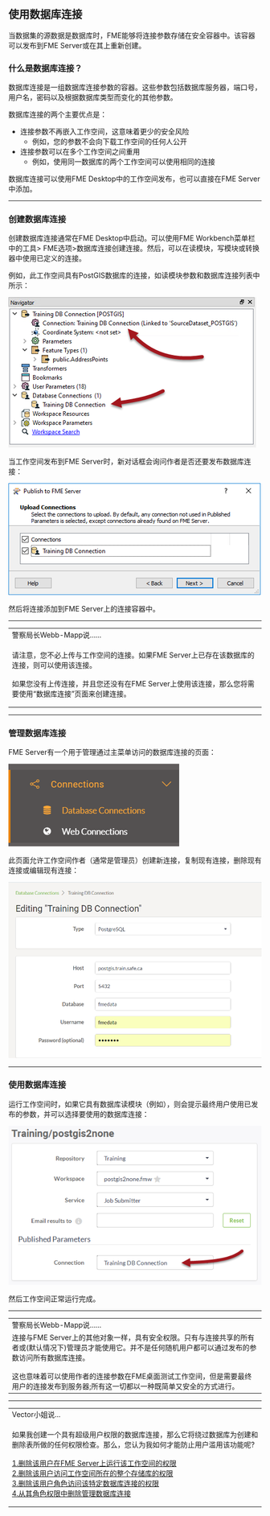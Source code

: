   <div id="readme" class="readme blob instapaper_body">
    <article class="markdown-body entry-content" itemprop="text"><h2><a id="user-content-using-database-connections" class="anchor" aria-hidden="true" href="./2.02.DatabaseConnections.md#using-database-connections"></a><font style="vertical-align: inherit;"><font style="vertical-align: inherit;">使用数据库连接</font></font></h2>
<p><font style="vertical-align: inherit;"><font style="vertical-align: inherit;">当数据集的源数据是数据库时，FME能够将连接参数存储在安全容器中。</font><font style="vertical-align: inherit;">该容器可以发布到FME Server或在其上重新创建。</font></font></p>
<h3><a id="user-content-what-is-a-database-connection" class="anchor" aria-hidden="true" href="./2.02.DatabaseConnections.md#what-is-a-database-connection"></a><font style="vertical-align: inherit;"><font style="vertical-align: inherit;">什么是数据库连接？</font></font></h3>
<p><font style="vertical-align: inherit;"><font style="vertical-align: inherit;">数据库连接是一组数据库连接参数的容器。</font><font style="vertical-align: inherit;">这些参数包括数据库服务器，端口号，用户名，密码以及根据数据库类型而变化的其他参数。</font></font></p>
<p><font style="vertical-align: inherit;"><font style="vertical-align: inherit;">数据库连接的两个主要优点是：</font></font></p>
<ul>
<li><font style="vertical-align: inherit;"><font style="vertical-align: inherit;">连接参数不再嵌入工作空间，这意味着更少的安全风险
</font></font><ul>
<li><font style="vertical-align: inherit;"><font style="vertical-align: inherit;">例如，您的参数不会向下载工作空间的任何人公开</font></font></li>
</ul>
</li>
<li><font style="vertical-align: inherit;"><font style="vertical-align: inherit;">连接参数可以在多个工作空间之间重用
</font></font><ul>
<li><font style="vertical-align: inherit;"><font style="vertical-align: inherit;">例如，使用同一数据库的两个工作空间可以使用相同的连接</font></font></li>
</ul>
</li>
</ul>
<p><font style="vertical-align: inherit;"><font style="vertical-align: inherit;">数据库连接可以使用FME Desktop中的工作空间发布，也可以直接在FME Server中添加。</font></font></p>
<hr>
<h3><a id="user-content-creating-database-connections" class="anchor" aria-hidden="true" href="./2.02.DatabaseConnections.md#creating-database-connections"></a><font style="vertical-align: inherit;"><font style="vertical-align: inherit;">创建数据库连接</font></font></h3>
<p><font style="vertical-align: inherit;"><font style="vertical-align: inherit;">创建数据库连接通常在FME Desktop中启动。</font><font style="vertical-align: inherit;">可以使用FME Workbench菜单栏中的工具&gt; FME选项&gt;数据库连接创建连接。</font><font style="vertical-align: inherit;">然后，可以在读模块，写模块或转换器中使用已定义的连接。</font></font></p>
<p><font style="vertical-align: inherit;"><font style="vertical-align: inherit;">例如，此工作空间具有PostGIS数据库的连接，如读模块参数和数据库连接列表中所示：</font></font></p>
<p><a target="_blank" rel="noopener noreferrer" href="./Images/Img2.001.DatabaseConnectionInWB.png"><img src="./Images/Img2.001.DatabaseConnectionInWB.png" alt="" style="max-width:100%;"></a></p>
<p><font style="vertical-align: inherit;"><font style="vertical-align: inherit;">当工作空间发布到FME Server时，新对话框会询问作者是否还要发布数据库连接：</font></font></p>
<p><a target="_blank" rel="noopener noreferrer" href="./Images/Img2.002.DatabaseConnectionInWiz.png"><img src="./Images/Img2.002.DatabaseConnectionInWiz.png" alt="" style="max-width:100%;"></a></p>
<p><font style="vertical-align: inherit;"><font style="vertical-align: inherit;">然后将连接添加到FME Server上的连接容器中。</font></font></p>
<hr>

<table>
<tbody><tr>
<td>
<i></i><font style="vertical-align: inherit;"><font style="vertical-align: inherit;">
警察局长Webb-Mapp说......
</font></font></td>
</tr>
<tr>
<td><font style="vertical-align: inherit;"><font style="vertical-align: inherit;">

请注意，您不必上传与工作空间的连接。</font><font style="vertical-align: inherit;">如果FME Server上已存在该数据库的连接，则可以使用该连接。
</font></font><br><br><font style="vertical-align: inherit;"><font style="vertical-align: inherit;">如果您没有上传连接，并且您还没有在FME Server上使用该连接，那么您将需要使用“数据库连接”页面来创建连接。

</font></font></td>
</tr>
</tbody></table>
<hr>
<h3><a id="user-content-managing-database-connections" class="anchor" aria-hidden="true" href="./2.02.DatabaseConnections.md#managing-database-connections"></a><font style="vertical-align: inherit;"><font style="vertical-align: inherit;">管理数据库连接</font></font></h3>
<p><font style="vertical-align: inherit;"><font style="vertical-align: inherit;">FME Server有一个用于管理通过主菜单访问的数据库连接的页面：</font></font></p>
<p><a target="_blank" rel="noopener noreferrer" href="./Images/Img2.003.ConnectionsMenu.png"><img src="./Images/Img2.003.ConnectionsMenu.png" alt="" style="max-width:100%;"></a></p>
<p><font style="vertical-align: inherit;"><font style="vertical-align: inherit;">此页面允许工作空间作者（通常是管理员）创建新连接，复制现有连接，删除现有连接或编辑现有连接：</font></font></p>
<p><a target="_blank" rel="noopener noreferrer" href="./Images/Img2.004.DatabaseConnectionEditingInServer.png"><img src="./Images/Img2.004.DatabaseConnectionEditingInServer.png" alt="" style="max-width:100%;"></a></p>
<hr>
<h3><a id="user-content-using-database-connections-1" class="anchor" aria-hidden="true" href="./2.02.DatabaseConnections.md#using-database-connections-1"></a><font style="vertical-align: inherit;"><font style="vertical-align: inherit;">使用数据库连接</font></font></h3>
<p><font style="vertical-align: inherit;"><font style="vertical-align: inherit;">运行工作空间时，如果它具有数据库读模块（例如），则会提示最终用户使用已发布的参数，并可以选择要使用的数据库连接：</font></font></p>
<p><a target="_blank" rel="noopener noreferrer" href="./Images/Img2.005.DatabaseConnectionInServerRun.png"><img src="./Images/Img2.005.DatabaseConnectionInServerRun.png" alt="" style="max-width:100%;"></a></p>
<p><font style="vertical-align: inherit;"><font style="vertical-align: inherit;">然后工作空间正常运行完成。</font></font></p>
<hr>

<table>
<tbody><tr>
<td>
<i></i><font style="vertical-align: inherit;"><font style="vertical-align: inherit;">
警察局长Webb-Mapp说......
</font></font></td>
</tr>
<tr>
<td>
连接与FME Server上的其他对象一样，具有安全权限。只有与连接共享的所有者或(默认情况下)管理员才能使用它。并不是任何随机用户都可以通过发布的参数访问所有数据库连接。
<br><br>这也意味着可以使用作者的连接参数在FME桌面测试工作空间，但是需要最终用户的连接发布到服务器;所有这一切都以一种既简单又安全的方式进行。
</td>
</tr>
</tbody></table>
<hr>

<table>
<tbody><tr>
<td>
<i></i>
Vector小姐说...
</td>
</tr>
<tr>
<td><font style="vertical-align: inherit;"><font style="vertical-align: inherit;">

如果我创建一个具有超级用户权限的数据库连接，那么它将绕过数据库为创建和删除表所做的任何权限检查。</font><font style="vertical-align: inherit;">那么，您认为我如何才能防止用户滥用该功能呢?
</font></font><br><br><a href="http://52.73.3.37/fmedatastreaming/Manual/QAResponse2017.fmw?chapter=21&amp;question=5&amp;answer=1&amp;DestDataset_TEXTLINE=C%3A%5CFMEOutput%5CQAResponse.html" rel="nofollow"><font style="vertical-align: inherit;"><font style="vertical-align: inherit;">1.删除该用户在FME Server上运行该工作空间的权限</font></font></a>
<br><a href="http://52.73.3.37/fmedatastreaming/Manual/QAResponse2017.fmw?chapter=21&amp;question=5&amp;answer=2&amp;DestDataset_TEXTLINE=C%3A%5CFMEOutput%5CQAResponse.html" rel="nofollow"><font style="vertical-align: inherit;"><font style="vertical-align: inherit;">2.删除该用户访问工作空间所在的整个存储库的权限</font></font></a>
<br><a href="http://52.73.3.37/fmedatastreaming/Manual/QAResponse2017.fmw?chapter=21&amp;question=5&amp;answer=3&amp;DestDataset_TEXTLINE=C%3A%5CFMEOutput%5CQAResponse.html" rel="nofollow"><font style="vertical-align: inherit;"><font style="vertical-align: inherit;">3.删除该用户角色访问该特定数据库连接的权限</font></font></a>
<br><a href="http://52.73.3.37/fmedatastreaming/Manual/QAResponse2017.fmw?chapter=21&amp;question=5&amp;answer=4&amp;DestDataset_TEXTLINE=C%3A%5CFMEOutput%5CQAResponse.html" rel="nofollow"><font style="vertical-align: inherit;"><font style="vertical-align: inherit;">4.从其角色权限中删除管理数据库连接</font></font></a>

</td>
</tr>
</tbody></table>
</article>
  </div>

